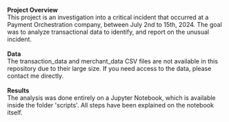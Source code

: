 **Project Overview**<br>
This project is an investigation into a critical incident that occurred at a Payment Orchestration company, between July 2nd to 15th, 2024. The goal was to analyze transactional data to identify, and report on the unusual incident.
<br><br>
**Data**<br>
The transaction_data and merchant_data CSV files are not available in this repository due to their large size. If you need access to the data, please contact me directly.
<br><br>
**Results**<br>
The analysis was done entirely on a Jupyter Notebook, which is available inside the folder 'scripts'. All steps have been explained on the notebook itself.
